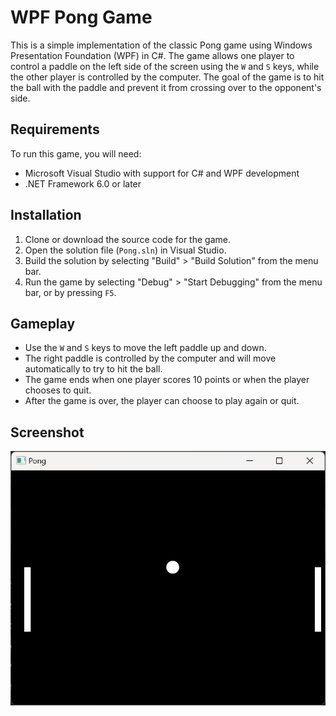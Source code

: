 # WPF Pong Game

This is a simple implementation of the classic Pong game using Windows Presentation Foundation (WPF) in C#. The game allows one player to control a paddle on the left side of the screen using the `W` and `S` keys, while the other player is controlled by the computer. The goal of the game is to hit the ball with the paddle and prevent it from crossing over to the opponent's side.

## Requirements

To run this game, you will need:

- Microsoft Visual Studio with support for C# and WPF development
- .NET Framework 6.0 or later

## Installation

1. Clone or download the source code for the game.
2. Open the solution file (`Pong.sln`) in Visual Studio.
3. Build the solution by selecting "Build" > "Build Solution" from the menu bar.
4. Run the game by selecting "Debug" > "Start Debugging" from the menu bar, or by pressing `F5`.

## Gameplay

- Use the `W` and `S` keys to move the left paddle up and down.
- The right paddle is controlled by the computer and will move automatically to try to hit the ball.
- The game ends when one player scores 10 points or when the player chooses to quit.
- After the game is over, the player can choose to play again or quit.

## Screenshot

![Pong_screenshot](assets/Pong_screenshot.png)

